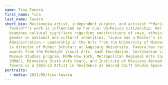 ```yaml
---
name: Tina Tavera
first_name: Tina
last_name: Tavera
short_bio: Multimedia artist, independent curator, and activist **Maria Cristina
  Tavera**’s work is influenced by her dual US–Mexico citizenship. Her artwork
  examines cultural signifiers regarding constructions of race, ethnicity,
  gender in national and cultural identities. Tavera has a Master’s in Public
  Administration – Leadership in the Arts from the University of Minnesota and
  is director of McNair Scholars at Augsburg University. Tavera has received
  awards from the McKnight Visual Arts, Bush Foundation, Smithsonian Latino
  Museum Studies program, MOMA-New York, Metropolitan Regional Arts Council
  (MRAC), Minnesota State Arts Board, and Institute of Mexicans Abroad (IME).
  Tavera is a 2021–22 Artist in Residence at Second Shift Studio Space.
portraits:
  - media: 2021/09/tina-tavera
---
```

